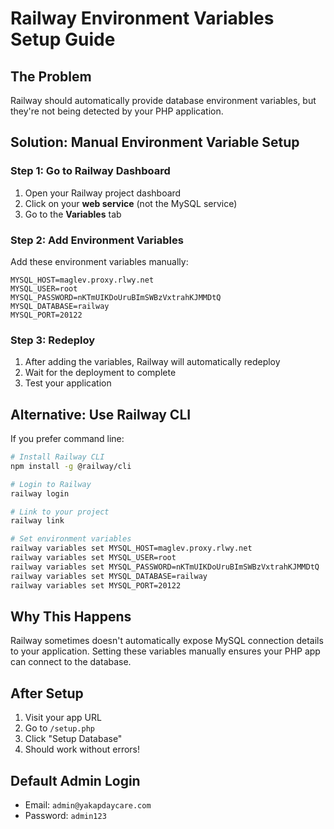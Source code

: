 # Railway Environment Variables Setup Guide

## The Problem
Railway should automatically provide database environment variables, but they're not being detected by your PHP application.

## Solution: Manual Environment Variable Setup

### Step 1: Go to Railway Dashboard
1. Open your Railway project dashboard
2. Click on your **web service** (not the MySQL service)
3. Go to the **Variables** tab

### Step 2: Add Environment Variables
Add these environment variables manually:

```
MYSQL_HOST=maglev.proxy.rlwy.net
MYSQL_USER=root
MYSQL_PASSWORD=nKTmUIKDoUruBImSWBzVxtrahKJMMDtQ
MYSQL_DATABASE=railway
MYSQL_PORT=20122
```

### Step 3: Redeploy
1. After adding the variables, Railway will automatically redeploy
2. Wait for the deployment to complete
3. Test your application

## Alternative: Use Railway CLI

If you prefer command line:

```bash
# Install Railway CLI
npm install -g @railway/cli

# Login to Railway
railway login

# Link to your project
railway link

# Set environment variables
railway variables set MYSQL_HOST=maglev.proxy.rlwy.net
railway variables set MYSQL_USER=root
railway variables set MYSQL_PASSWORD=nKTmUIKDoUruBImSWBzVxtrahKJMMDtQ
railway variables set MYSQL_DATABASE=railway
railway variables set MYSQL_PORT=20122
```

## Why This Happens
Railway sometimes doesn't automatically expose MySQL connection details to your application. Setting these variables manually ensures your PHP app can connect to the database.

## After Setup
1. Visit your app URL
2. Go to `/setup.php`
3. Click "Setup Database"
4. Should work without errors!

## Default Admin Login
- Email: `admin@yakapdaycare.com`
- Password: `admin123`
